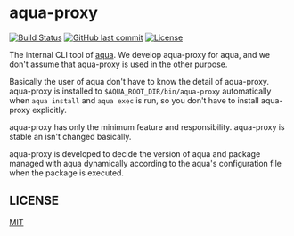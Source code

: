 # aqua-proxy

[![Build Status](https://github.com/suzuki-shunsuke/aqua-proxy/workflows/test/badge.svg)](https://github.com/suzuki-shunsuke/aqua-proxy/actions)
[![GitHub last commit](https://img.shields.io/github/last-commit/suzuki-shunsuke/aqua-proxy.svg)](https://github.com/suzuki-shunsuke/aqua-proxy)
[![License](http://img.shields.io/badge/license-mit-blue.svg?style=flat-square)](https://raw.githubusercontent.com/suzuki-shunsuke/aqua-proxy/main/LICENSE)

The internal CLI tool of [aqua](https://github.com/suzuki-shunsuke/aqua).
We develop aqua-proxy for aqua, and we don't assume that aqua-proxy is used in the other purpose.

Basically the user of aqua don't have to know the detail of aqua-proxy.
aqua-proxy is installed to `$AQUA_ROOT_DIR/bin/aqua-proxy` automatically when `aqua install` and `aqua exec` is run, so you don't have to install aqua-proxy explicitly.

aqua-proxy has only the minimum feature and responsibility.
aqua-proxy is stable an isn't changed basically.

aqua-proxy is developed to decide the version of aqua and package managed with aqua dynamically according to the aqua's configuration file when the package is executed.

## LICENSE

[MIT](LICENSE)
